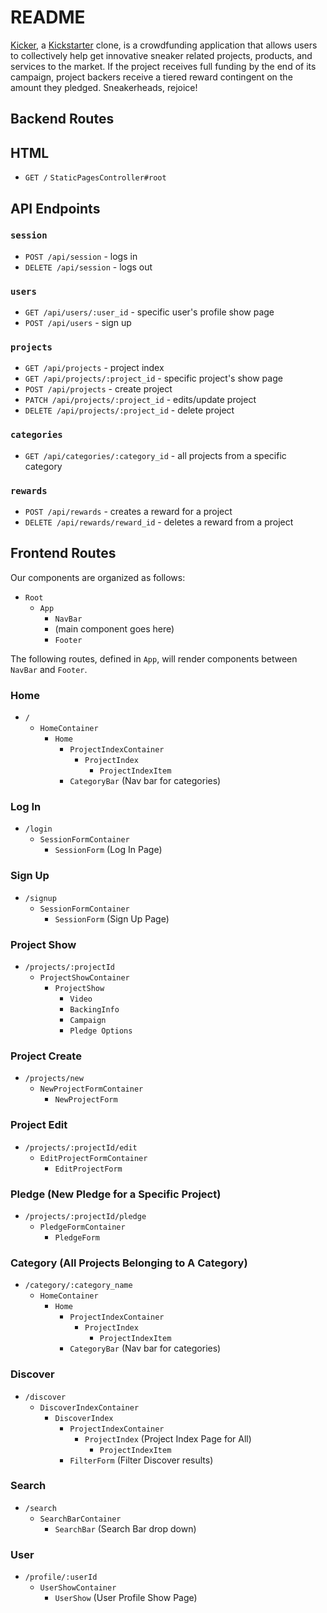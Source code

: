 # README

[Kicker](https://kicker-app.herokuapp.com/#/), a [Kickstarter](https://www.kickstarter.com/) clone, is a crowdfunding application that allows users to collectively help get innovative sneaker related projects, products, and services to the market. If the project receives full funding by the end of its campaign, project backers receive a tiered reward contingent on the amount they pledged. Sneakerheads, rejoice!

## Backend Routes
## HTML
* `GET /` `StaticPagesController#root`
## API Endpoints
### `session`
* `POST /api/session` - logs in
* `DELETE /api/session` - logs out
### `users`
* `GET /api/users/:user_id` - specific user's profile show page
* `POST /api/users` - sign up
### `projects`
* `GET /api/projects` - project index
* `GET /api/projects/:project_id` - specific project's show page
* `POST /api/projects` - create project
* `PATCH /api/projects/:project_id` - edits/update project 
* `DELETE /api/projects/:project_id` - delete project
### `categories`
* `GET /api/categories/:category_id` - all projects from a specific category
### `rewards`
* `POST /api/rewards` - creates a reward for a project
* `DELETE /api/rewards/reward_id` - deletes a reward from a project

## Frontend Routes
Our components are organized as follows:
* `Root`
  * `App`
    * `NavBar`
    * (main component goes here)
    * `Footer`

The following routes, defined in `App`, will render components between `NavBar` and `Footer`.

### Home
* `/`
  * `HomeContainer`
    * `Home`
      * `ProjectIndexContainer`
        * `ProjectIndex`
          * `ProjectIndexItem`
      * `CategoryBar` (Nav bar for categories)

### Log In
* `/login`
  * `SessionFormContainer`
    * `SessionForm` (Log In Page)

### Sign Up
* `/signup`
  * `SessionFormContainer`
    * `SessionForm` (Sign Up Page)

### Project Show
* `/projects/:projectId`
  * `ProjectShowContainer` 
    * `ProjectShow`
      * `Video`
      * `BackingInfo`
      * `Campaign`
      * `Pledge Options`

### Project Create
* `/projects/new`
  * `NewProjectFormContainer` 
    * `NewProjectForm` 

### Project Edit
* `/projects/:projectId/edit`
  * `EditProjectFormContainer` 
    * `EditProjectForm` 

### Pledge (New Pledge for a Specific Project)
* `/projects/:projectId/pledge` 
  * `PledgeFormContainer`
    * `PledgeForm` 

### Category (All Projects Belonging to A Category)
* `/category/:category_name`
  * `HomeContainer`
    * `Home`
      * `ProjectIndexContainer`
        * `ProjectIndex`
          * `ProjectIndexItem`
      * `CategoryBar` (Nav bar for categories)

### Discover
* `/discover`
  * `DiscoverIndexContainer`
    * `DiscoverIndex`
      * `ProjectIndexContainer`
        * `ProjectIndex` (Project Index Page for All)
          * `ProjectIndexItem`
      * `FilterForm` (Filter Discover results)

### Search 
* `/search`
  * `SearchBarContainer`
    * `SearchBar` (Search Bar drop down)

### User
* `/profile/:userId`
  * `UserShowContainer`
    * `UserShow` (User Profile Show Page)


